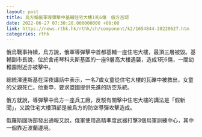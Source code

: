 ```yaml
---
layout: post
title: 烏方稱俄軍導彈擊中基輔住宅大樓1死6傷　俄方否認
date: 2022-06-27 07:30:28.000000000 +08:00
link: https://news.rthk.hk/rthk/ch/component/k2/1654844-20220627.htm
categories: rthk
---
```


俄烏戰事持續，烏方說，俄軍導彈擊中首都基輔一座住宅大樓，最頂三層被毀。基輔副市長說，位於舍甫琴科夫斯基區的一座9層高大樓遇襲，造成1死6傷，一間幼稚園附近亦被擊中。

總統澤連斯基在深夜講話中表示，一名7歲女童從住宅大樓的瓦礫中被救出，女童的父親死亡。他重申，要求盟國提供先進的防空系統。

俄方就說，導彈擊中烏方一座兵工廠，反駁有關擊中住宅大樓的講法是「假新聞」，又說住宅大樓頂部是被烏方的防空導彈攻擊造成。

俄羅斯國防部發出通報又說，俄軍使用高精準度武器打擊3個烏軍訓練中心，其中一個靠近波蘭邊境。
